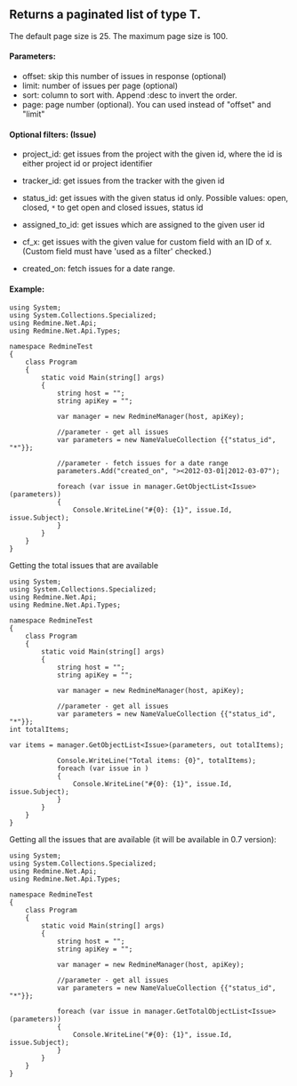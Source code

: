 ## Returns a paginated list of type T. ##
The default page size is 25. The maximum page size is 100.

#### Parameters: ####
  * offset: skip this number of issues in response (optional)
  * limit: number of issues per page (optional)
  * sort: column to sort with. Append :desc to invert the order.
  * page: page number (optional). You can used instead of "offset" and "limit"

#### Optional filters: (Issue) ####

  * project\_id: get issues from the project with the given id, where the id is either project id or project identifier

  * tracker\_id: get issues from the tracker with the given id

  * status\_id: get issues with the given status id only. Possible values:    open, closed, `*` to get open and closed issues, status id

  * assigned\_to\_id: get issues which are assigned to the given user id

  * cf\_x: get issues with the given value for custom field with an ID of x. (Custom field must have 'used as a filter' checked.)

  * created\_on: fetch issues for a date range.

#### Example: ####

```
using System;
using System.Collections.Specialized;
using Redmine.Net.Api;
using Redmine.Net.Api.Types;

namespace RedmineTest
{
    class Program
    {
        static void Main(string[] args)
        {
            string host = "";
            string apiKey = "";

            var manager = new RedmineManager(host, apiKey);

            //parameter - get all issues
            var parameters = new NameValueCollection {{"status_id", "*"}};

            //parameter - fetch issues for a date range
            parameters.Add("created_on", "><2012-03-01|2012-03-07");

            foreach (var issue in manager.GetObjectList<Issue>(parameters))
            {
                Console.WriteLine("#{0}: {1}", issue.Id, issue.Subject);
            }
        }
    }
}

```

Getting the total issues that are available

```
using System;
using System.Collections.Specialized;
using Redmine.Net.Api;
using Redmine.Net.Api.Types;

namespace RedmineTest
{
    class Program
    {
        static void Main(string[] args)
        {
            string host = "";
            string apiKey = "";

            var manager = new RedmineManager(host, apiKey);

            //parameter - get all issues
            var parameters = new NameValueCollection {{"status_id", "*"}};
int totalItems;

var items = manager.GetObjectList<Issue>(parameters, out totalItems);

            Console.WriteLine("Total items: {0}", totalItems);
            foreach (var issue in )
            {
                Console.WriteLine("#{0}: {1}", issue.Id, issue.Subject);
            }
        }
    }
}

```

Getting all the issues that are available (it will be available in 0.7 version):

```
using System;
using System.Collections.Specialized;
using Redmine.Net.Api;
using Redmine.Net.Api.Types;

namespace RedmineTest
{
    class Program
    {
        static void Main(string[] args)
        {
            string host = "";
            string apiKey = "";

            var manager = new RedmineManager(host, apiKey);

            //parameter - get all issues
            var parameters = new NameValueCollection {{"status_id", "*"}};
          
            foreach (var issue in manager.GetTotalObjectList<Issue>(parameters))
            {
                Console.WriteLine("#{0}: {1}", issue.Id, issue.Subject);
            }
        }
    }
}

```